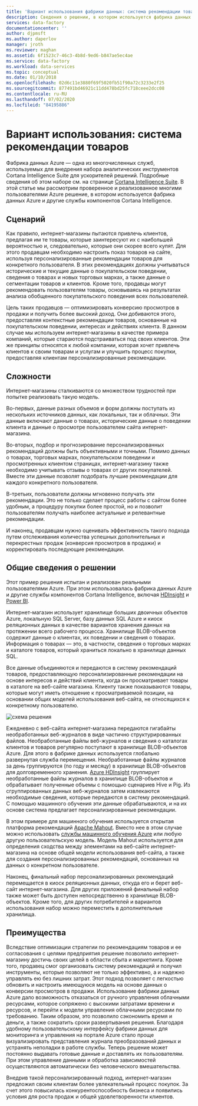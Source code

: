```yaml
---
title: 'Вариант использования фабрики данных: система рекомендации товаров'
description: Сведения о решении, в котором используется фабрика данных Azure и другие службы.
services: data-factory
documentationcenter: ''
author: djpmsft
ms.author: daperlov
manager: jroth
ms.reviewer: maghan
ms.assetid: 6f1523c7-46c3-4b8d-9ed6-b847ae5ec4ae
ms.service: data-factory
ms.workload: data-services
ms.topic: conceptual
ms.date: 01/10/2018
ms.openlocfilehash: 02d6c11e3880f69f5020fb51f90a72c3233e2f25
ms.sourcegitcommit: 877491bd46921c11dd478bd25fc718ceee2dcc08
ms.contentlocale: ru-RU
ms.lasthandoff: 07/02/2020
ms.locfileid: "84195886"
---
```

# <a name="use-case---product-recommendations"></a>Вариант использования: система рекомендации товаров
Фабрика данных Azure — одна из многочисленных служб, используемых для внедрения набора аналитических инструментов Cortana Intelligence Suite для ускорителей решений.  Подробные сведения об этом наборе см. на странице [Cortana Intelligence Suite](https://www.microsoft.com/cortanaanalytics). В этой статье мы рассмотрим проверенное и реализованное многими пользователями Azure решение, в котором используется фабрика данных Azure и другие службы компонентов Cortana Intelligence.

## <a name="scenario"></a>Сценарий
Как правило, интернет-магазины пытаются привлечь клиентов, предлагая им те товары, которые заинтересуют их с наибольшей вероятностью и, следовательно, которые они скорее всего купят. Для этого продавцам необходимо настроить показ товаров на сайте, используя персонализированные рекомендации товаров для конкретного пользователя. В этих рекомендациях должны учитываться исторические и текущие данные о покупательском поведении, сведения о товарах и новых торговых марках, а также данные о сегментации товаров и клиентов.  Кроме того, продавцы могут рекомендовать пользователям товары, основываясь на результатах анализа обобщенного покупательского поведения всех пользователей.

Цель таких продавцов — оптимизировать конверсию просмотров в продажи и получить более высокий доход.  Они добиваются этого, предоставляя контекстные рекомендации товаров, основанные на покупательском поведении, интересах и действиях клиента. В данном случае мы используем интернет-магазины в качестве примера компаний, которые стараются подстраиваться под своих клиентов. Эти же принципы относятся к любой компании, которая хочет привлечь клиентов к своим товарам и услугам и улучшить процесс покупки, предоставляя клиентам персонализированные рекомендации.

## <a name="challenges"></a>Сложности
Интернет-магазины сталкиваются со множеством трудностей при попытке реализовать такую модель. 

Во-первых, данные разных объемов и форм должны поступать из нескольких источников данных, как локальных, так и облачных. Эти данные включают данные о товарах, исторические данные о поведении клиента и данные о просмотре пользователем сайта интернет-магазина. 

Во-вторых, подбор и прогнозирование персонализированных рекомендаций должны быть объективными и точными. Помимо данных о товарах, торговых марках, покупательском поведении и просмотренных клиентом страницах, интернет-магазину также необходимо учитывать отзывы о товарах от других покупателей. Вместе эти данные позволят подобрать лучшие рекомендации для каждого конкретного пользователя. 

В-третьих, пользователи должны мгновенно получать эти рекомендации. Это не только сделает процесс работы с сайтом более удобным, а процедуру покупки более простой, но и позволит пользователям получать наиболее актуальные и релевантные рекомендации. 

И наконец, продавцам нужно оценивать эффективность такого подхода путем отслеживания количества успешных дополнительных и перекрестных продаж (конверсия просмотров в продажи) и корректировать последующие рекомендации.

## <a name="solution-overview"></a>Общие сведения о решении
Этот пример решения испытан и реализован реальными пользователями Azure. При этом использовалась фабрика данных Azure и другие службы компонентов Cortana Intelligence, включая [HDInsight](https://azure.microsoft.com/services/hdinsight/) и [Power BI](https://powerbi.microsoft.com/).

Интернет-магазин использует хранилище больших двоичных объектов Azure, локальную SQL Server, базу данных SQL Azure и киоск реляционных данных в качестве вариантов хранения данных на протяжении всего рабочего процесса.  Хранилище BLOB-объектов содержит данные о клиентах, их поведении и сведения о товарах. Информация о товарах — это, в частности, сведения о торговых марках и каталоге товаров, который храниться локально в хранилище данных SQL. 

Все данные объединяются и передаются в систему рекомендаций товаров, предоставляющую персонализированные рекомендации на основе интересов и действий клиента, когда он просматривает товары в каталоге на веб-сайте магазина. Клиенту также показываются товары, которые могут иметь отношение к просматриваемой позиции, на основании общих моделей использования веб-сайта, не относящихся к конкретному пользователю.

![схема решения](./media/data-factory-product-reco-usecase/diagram-1.png)

Ежедневно с веб-сайта интернет-магазина передаются гигабайты необработанных веб-журналов в виде частично структурированных файлов. Необработанные файлы веб-журналов и сведения о каталогах клиентов и товаров регулярно поступают в хранилище BLOB-объектов Azure. Для этого в фабрике данных используется глобально развернутая служба перемещения. Необработанные файлы журналов за день группируются (по году и месяцу) в хранилище BLOB-объектов для долговременного хранения.  [Azure HDInsight](https://azure.microsoft.com/services/hdinsight/) группирует необработанные файлы журналов в хранилище BLOB-объектов и обрабатывает полученные объемы с помощью сценариев Hive и Pig. Из сгруппированных данных веб-журналов затем извлекаются необходимые сведения, которые передаются в систему рекомендаций. С помощью машинного обучения эти данные обрабатываются, и на их основе система предлагает персонализированные рекомендации.

В этом примере для машинного обучения используется открытая платформа рекомендаций [Apache Mahout](https://mahout.apache.org/).  Вместо нее в этом случае можно использовать [службы машинного обучения Azure](https://azure.microsoft.com/services/machine-learning/) или любую другую пользовательскую модель.  Модель Mahout используется для определения сходства между элементами на веб-сайте интернет-магазина на основе общей модели использования веб-сайта, а также для создания персонализированных рекомендаций, основанных на данных о конкретном пользователе.

Наконец, финальный набор персонализированных рекомендаций перемещается в киоск реляционных данных, откуда его и берет веб-сайт интернет-магазина.  Для других приложений финальный набор также может быть доступен непосредственно в хранилище BLOB-объектов. Кроме того, для других потребителей и вариантов использования набор можно переместить в дополнительные хранилища.

## <a name="benefits"></a>Преимущества
Вследствие оптимизации стратегии по рекомендациям товаров и ее согласования с целями предприятия решение позволило интернет-магазину достичь своих целей в области сбыта и маркетинга. Кроме того, продавец смог организовать систему рекомендаций и получил инструменты, которые позволяют не только эффективно, а и надежно управлять ею без лишних затрат. Этот подход позволяет с легкостью обновить и настроить имеющуюся модель на основе данных о конверсии просмотров в продажи. Использование фабрики данных Azure дало возможность отказаться от ручного управления облачными ресурсами, которое сопряжено с высокими затратами времени и ресурсов, и перейти к модели управления облачными ресурсами по требованию. Таким образом, это позволило сэкономить время и деньги, а также сократить сроки развертывания решения. Благодаря удобному пользовательскому интерфейсу фабрики данных для мониторинга и управления на портале Azure стало проще визуализировать представления журнала преобразований данных и устранять неполадки в работе службы. Теперь решение может постоянно выдавать готовые данные и доставлять их пользователям. При этом управление данными и обработка зависимостей осуществляются автоматически без человеческого вмешательства.

Внедрив такой персонализированный подход, интернет-магазин предложил своим клиентам более увлекательный процесс покупок. За счет этого повысилась конкурентоспособность бизнеса и появились условия для роста продаж и общей удовлетворенности клиентов.

